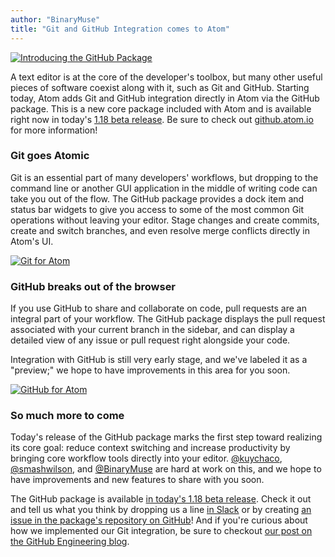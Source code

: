 ```yaml
---
author: "BinaryMuse"
title: "Git and GitHub Integration comes to Atom"
---
```


[![Introducing the GitHub Package](/assets/images/blog.atom.io/img/posts/github-for-atom.png)](https://github.atom.io/)

A text editor is at the core of the developer's toolbox, but many other useful pieces of software coexist along with it, such as Git and GitHub. Starting today, Atom adds Git and GitHub integration directly in Atom via the GitHub package. This is a new core package included with Atom and is available right now in today's [1.18 beta release](/beta). Be sure to check out [github.atom.io](https://github.atom.io/) for more information!

<!--more-->

### Git goes Atomic

Git is an essential part of many developers' workflows, but dropping to the command line or another GUI application in the middle of writing code can take you out of the flow. The GitHub package provides a dock item and status bar widgets to give you access to some of the most common Git operations without leaving your editor. Stage changes and create commits, create and switch branches, and even resolve merge conflicts directly in Atom's UI.

[![Git for Atom](/assets/images/blog.atom.io/img/posts/github-package-git.png)](/assets/images/blog.atom.io/img/posts/github-package-git.png)

### GitHub breaks out of the browser

If you use GitHub to share and collaborate on code, pull requests are an integral part of your workflow. The GitHub package displays the pull request associated with your current branch in the sidebar, and can display a detailed view of any issue or pull request right alongside your code.

Integration with GitHub is still very early stage, and we've labeled it as a "preview;" we hope to have improvements in this area for you soon.

[![GitHub for Atom](/assets/images/blog.atom.io/img/posts/github-package-github.png)](/assets/images/blog.atom.io/img/posts/github-package-github.png)

### So much more to come

Today's release of the GitHub package marks the first step toward realizing its core goal: reduce context switching and increase productivity by bringing core workflow tools directly into your editor. [@kuychaco](https://github.com/kuychaco), [@smashwilson](https://github.com/smashwilson), and [@BinaryMuse](https://github.com/BinaryMuse) are hard at work on this, and we hope to have improvements and new features to share with you soon.

The GitHub package is available [in today's 1.18 beta release](/beta). Check it out and tell us what you think by dropping us a line [in Slack](http://atom-slack.herokuapp.com/) or by creating [an issue in the package's repository on GitHub](https://github.com/atom/github)! And if you're curious about how we implemented our Git integration, be sure to checkout [our post on the GitHub Engineering blog](https://githubengineering.com/integrating-git-in-atom/).

